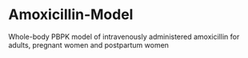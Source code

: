 # Amoxicillin-Model
Whole-body PBPK model of intravenously administered amoxicillin for adults, pregnant women and postpartum women
